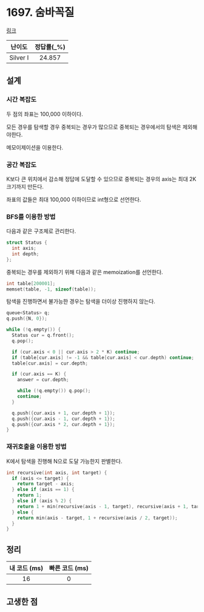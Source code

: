 # 1697. 숨바꼭질

[링크](https://www.acmicpc.net/problem/1697)

|  난이도  | 정답률(\_%) |
| :------: | :---------: |
| Silver I |   24.857    |

## 설계

### 시간 복잡도

두 점의 좌표는 100,000 이하이다.

모든 경우를 탐색할 경우 중복되는 경우가 많으므로 중복되는 경우에서의 탐색은 제외해야한다.

메모이제이션을 이용한다.

### 공간 복잡도

K보다 큰 위치에서 감소해 정답에 도달할 수 있으므로 중복되는 경우의 axis는 최대 2K 크기까지 만든다.

좌표의 값들은 최대 100,000 이하이므로 int형으로 선언한다.

### BFS를 이용한 방법

다음과 같은 구조체로 관리한다.

```cpp
struct Status {
  int axis;
  int depth;
};
```

중복되는 경우를 제외하기 위해 다음과 같은 memoization를 선언한다.

```cpp
int table[200001];
memset(table, -1, sizeof(table));
```

탐색을 진행하면서 불가능한 경우는 탐색을 더이상 진행하지 않는다.

```cpp
queue<Status> q;
q.push({N, 0});

while (!q.empty()) {
  Status cur = q.front();
  q.pop();

  if (cur.axis < 0 || cur.axis > 2 * K) continue;
  if (table[cur.axis] != -1 && table[cur.axis] < cur.depth) continue;
  table[cur.axis] = cur.depth;

  if (cur.axis == K) {
    answer = cur.depth;

    while (!q.empty()) q.pop();
    continue;
  }

  q.push({cur.axis + 1, cur.depth + 1});
  q.push({cur.axis - 1, cur.depth + 1});
  q.push({cur.axis * 2, cur.depth + 1});
}
```

### 재귀호출을 이용한 방법

K에서 탐색을 진행해 N으로 도달 가능한지 판별한다.

```cpp
int recursive(int axis, int target) {
  if (axis <= target) {
    return target - axis;
  } else if (axis == 1) {
    return 1;
  } else if (axis % 2) {
    return 1 + min(recursive(axis - 1, target), recursive(axis + 1, target));
  } else {
    return min(axis - target, 1 + recursive(axis / 2, target));
  }
}
```

## 정리

| 내 코드 (ms) | 빠른 코드 (ms) |
| :----------: | :------------: |
|      16      |       0        |

## 고생한 점
